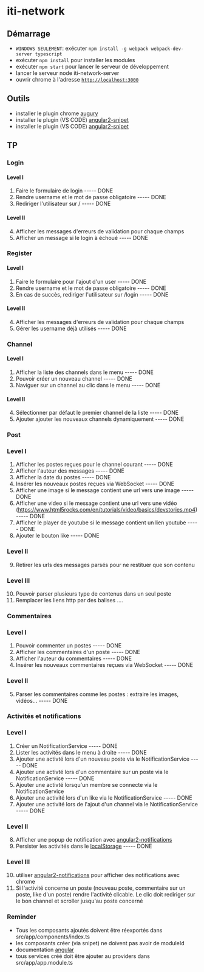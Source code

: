 # iti-network


## Démarrage
- `WINDOWS SEULEMENT`: exécuter `npm install -g webpack webpack-dev-server typescript`
- exécuter `npm install` pour installer les modules
- exécuter `npm start` pour lancer le serveur de développement
- lancer le serveur node iti-network-server
- ouvrir chrome à l'adresse [`http://localhost:3000`](http://localhost:3000)

## Outils
- installer le plugin chrome [augury](https://chrome.google.com/webstore/detail/augury/elgalmkoelokbchhkhacckoklkejnhcd)
- installer le plugin (VS CODE) [angular2-snipet](https://marketplace.visualstudio.com/items?itemName=johnpapa.Angular2)
- installer le plugin (VS CODE) [angular2-snipet](https://plugins.jetbrains.com/idea/plugin/8395-angular-2-typescript-live-templates)

## TP

### Login

#### Level I

1. Faire le formulaire de login ----- DONE
2. Rendre username et le mot de passe obligatoire ----- DONE
3. Rediriger l'utilisateur sur / ----- DONE

#### Level II

4. Afficher les messages d'erreurs de validation pour chaque champs
5. Afficher un message si le login à échoué ----- DONE

### Register

#### Level I

1. Faire le formulaire pour l'ajout d'un user ----- DONE
2. Rendre username et le mot de passe obligatoire ----- DONE
3. En cas de succès, rediriger l'utilisateur sur /login ----- DONE

#### Level II
4. Afficher les messages d'erreurs de validation  pour chaque champs
5. Gérer les username déjà utilisés ----- DONE


### Channel

#### Level I

1. Afficher la liste des channels dans le menu ----- DONE
2. Pouvoir créer un nouveau channel ----- DONE
3. Naviguer sur un channel au clic dans le menu ----- DONE

#### Level II

4. Sélectionner par défaut le premier channel de la liste ----- DONE
5. Ajouter ajouter les nouveaux channels dynamiquement ----- DONE

### Post

### Level I

1. Afficher les postes reçues pour le channel courant ----- DONE
2. Afficher l'auteur des messages ----- DONE
3. Afficher la date du postes ----- DONE
4. Insérer les nouveaux postes reçues via WebSocket ----- DONE
5. Afficher une image si le message contient une url vers une image ----- DONE
6. Afficher une video si le message contient une url vers une vidéo (https://www.html5rocks.com/en/tutorials/video/basics/devstories.mp4) ----- DONE
7. Afficher le player de youtube si le message contient un lien youtube ----- DONE
8. Ajouter le bouton like ----- DONE

### Level II
9. Retirer les urls des messages parsés pour ne restituer que son contenu

### Level III
10. Pouvoir parser plusieurs type de contenus dans un seul poste
11. Remplacer les liens http par des balises <a>...</a>.

### Commentaires

### Level I
1. Pouvoir commenter un postes ----- DONE
2. Afficher les commentaires d'un poste ----- DONE
3. Afficher l'auteur du commentaires ----- DONE
4. Insérer les nouveaux commentaires reçues via WebSocket ----- DONE

### Level II
5. Parser les commentaires comme les postes : extraire les images, vidéos... ----- DONE

### Activités et notifications

### Level I
1. Créer un NotificationService ----- DONE
2. Lister les activités dans le menu à droite ----- DONE
3. Ajouter une activté lors d'un nouveau poste via le NotificationService ----- DONE
4. Ajouter une activté lors d'un commentaire sur un poste via le NotificationService ----- DONE
5. Ajouter une activté lorsqu'un membre se connecte via le NotificationService
6. Ajouter une activité lors d'un like via le NotificationService ----- DONE
7. Ajouter une activité lors de l'ajout d'un channel via le NotificationService ----- DONE

### Level II
8. Afficher une popup de notification avec [angular2-notifications](https://github.com/flauc/angular2-notifications)
9. Persister les activités dans le [localStorage](https://developer.mozilla.org/fr/docs/Web/API/Window/localStorage) ----- DONE

### Level III
10. utiliser [angular2-notifications](https://github.com/flauc/angular2-notifications) pour afficher des notifications avec chrome
11. Si l'activité concerne un poste (nouveau poste, commentaire sur un poste, like d'un poste) rendre l'activité clicable.
Le clic doit rediriger sur le bon channel et scroller jusqu'au poste concerné


### Reminder

- Tous les composants ajoutés doivent être réexportés dans src/app/components/index.ts
- les composants créer (via snipet) ne doivent pas avoir de moduleId
- documentation [angular](https://angular.io/docs/ts/latest/)
- tous services créé doit être ajouter au providers dans src/app/app.module.ts